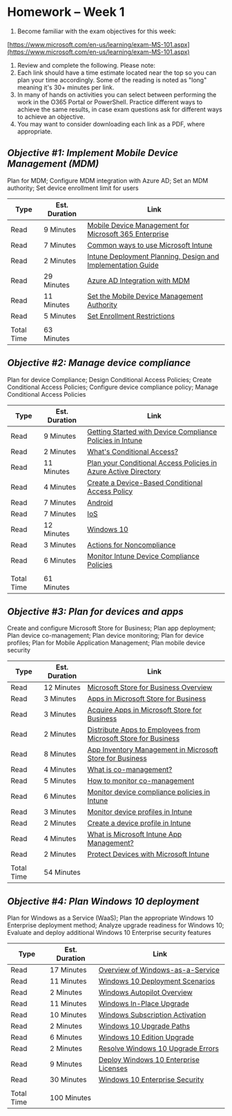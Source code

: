 # Homework – Week 1

1. Become familiar with the exam objectives for this week:

 [https://www.microsoft.com/en-us/learning/exam-MS-101.aspx](https://www.microsoft.com/en-us/learning/exam-MS-101.aspx)

1. Review and complete the following.  Please note:
  1. Each link should have a time estimate located near the top so you can plan your time accordingly.  Some of the reading is noted as &quot;long&quot; meaning it&#39;s 30+ minutes per link.
  2. In many of hands on activities you can select between performing the work in the O365 Portal or PowerShell.  Practice different ways to achieve the same results, in case exam questions ask for different ways to achieve an objective.
  3. You may want to consider downloading each link as a PDF, where appropriate.

## _Objective #1: Implement Mobile Device Management (MDM)_

Plan for MDM; Configure MDM integration with Azure AD; Set an MDM authority; Set device enrollment limit for users

| **Type** | **Est. Duration** | **Link** |
| --- | --- | --- |
| Read | 9 Minutes | [Mobile Device Management for Microsoft 365 Enterprise](https://docs.microsoft.com/en-us/microsoft-365/enterprise/mobility-infrastructure) |
| Read | 7 Minutes | [Common ways to use Microsoft Intune](https://docs.microsoft.com/en-gb/intune/common-scenarios) |
| Read | 2 Minutes | [Intune Deployment Planning, Design and Implementation Guide](https://docs.microsoft.com/en-gb/intune/planning-guide) |
| Read | 29 Minutes | [Azure AD Integration with MDM](https://docs.microsoft.com/en-us/windows/client-management/mdm/azure-active-directory-integration-with-mdm) |
| Read | 11 Minutes | [Set the Mobile Device Management Authority](https://docs.microsoft.com/en-us/intune/mdm-authority-set) |
| Read | 5 Minutes | [Set Enrollment Restrictions](https://docs.microsoft.com/en-us/intune/enrollment-restrictions-set) |
|   |   |   |
| Total Time | 63 Minutes |   |



## _Objective #2: Manage device compliance_

Plan for device Compliance; Design Conditional Access Policies; Create Conditional Access Policies; Configure device compliance policy; Manage Conditional Access Policies

| **Type** | **Est. Duration** | **Link** |
| --- | --- | --- |
| Read | 9 Minutes | [Getting Started with Device Compliance Policies in Intune](https://docs.microsoft.com/en-us/intune/device-compliance-get-started) |
| Read | 2 Minutes | [What&#39;s Conditional Access?](https://docs.microsoft.com/en-us/intune/conditional-access) |
| Read | 11 Minutes | [Plan your Conditional Access Policies in Azure Active Directory](https://docs.microsoft.com/en-us/azure/active-directory/conditional-access/plan-conditional-access) |
| Read | 4 Minutes | [Create a Device-Based Conditional Access Policy](https://docs.microsoft.com/en-us/intune/create-conditional-access-intune) |
| Read | 7 Minutes | [Android](https://docs.microsoft.com/en-us/intune/compliance-policy-create-android) |
| Read | 7 Minutes | [IoS](https://docs.microsoft.com/en-us/intune/compliance-policy-create-ios) |
| Read | 12 Minutes | [Windows 10](https://docs.microsoft.com/en-us/intune/compliance-policy-create-windows) |
| Read | 3 Minutes | [Actions for Noncompliance](https://docs.microsoft.com/en-us/intune/actions-for-noncompliance) |
| Read | 6 Minutes | [Monitor Intune Device Compliance Policies](https://docs.microsoft.com/en-us/intune/compliance-policy-monitor) |
|   |   |   |
| Total Time | 61 Minutes |   |

## _Objective #3: Plan for devices and apps_

Create and configure Microsoft Store for Business; Plan app deployment; Plan device co-management; Plan device monitoring; Plan for device profiles; Plan for Mobile Application Management; Plan mobile device security

| **Type** | **Est. Duration** | **Link** |
| --- | --- | --- |
| Read | 12 Minutes | [Microsoft Store for Business Overview](https://docs.microsoft.com/en-us/microsoft-store/microsoft-store-for-business-overview) |
| Read | 3 Minutes | [Apps in Microsoft Store for Business](https://docs.microsoft.com/en-us/microsoft-store/apps-in-microsoft-store-for-business) |
| Read | 3 Minutes | [Acquire Apps in Microsoft Store for Business](https://docs.microsoft.com/en-us/microsoft-store/acquire-apps-microsoft-store-for-business) |
| Read | 2 Minutes | [Distribute Apps to Employees from Microsoft Store for Business](https://docs.microsoft.com/en-us/microsoft-store/distribute-apps-to-your-employees-microsoft-store-for-business) |
| Read | 8 Minutes | [App Inventory Management in Microsoft Store for Business](https://docs.microsoft.com/en-us/microsoft-store/app-inventory-management-microsoft-store-for-business) |
| Read | 4 Minutes | [What is co-management?](https://docs.microsoft.com/en-us/sccm/comanage/overview) |
| Read | 5 Minutes | [How to monitor co-management](https://docs.microsoft.com/en-us/sccm/comanage/how-to-monitor) |
| Read | 6 Minutes | [Monitor device compliance policies in Intune](https://docs.microsoft.com/en-us/intune/compliance-policy-monitor) |
| Read | 3 Minutes | [Monitor device profiles in Intune](https://docs.microsoft.com/en-us/intune/device-profile-monitor) |
| Read | 2 Minutes | [Create a device profile in Intune](https://docs.microsoft.com/en-us/intune/device-profile-create) |
| Read | 4 Minutes | [What is Microsoft Intune App Management?](https://docs.microsoft.com/en-us/intune/app-management) |
| Read | 2 Minutes | [Protect Devices with Microsoft Intune](https://docs.microsoft.com/en-us/intune/device-protect) |
|   |   |   |
| Total Time | 54 Minutes |   |

## _Objective #4: Plan Windows 10 deployment_

Plan for Windows as a Service (WaaS); Plan the appropriate Windows 10 Enterprise deployment method; Analyze upgrade readiness for Windows 10; Evaluate and deploy additional Windows 10 Enterprise security features

| **Type** | **Est. Duration** | **Link** |
| --- | --- | --- |
| Read | 17 Minutes | [Overview of Windows-as-a-Service](https://docs.microsoft.com/en-us/windows/deployment/update/waas-overview) |
| Read | 11 Minutes | [Windows 10 Deployment Scenarios](https://docs.microsoft.com/en-us/windows/deployment/windows-10-deployment-scenarios) |
| Read | 2 Minutes | [Windows Autopilot Overview](https://docs.microsoft.com/en-gb/windows/deployment/windows-autopilot/windows-autopilot) |
| Read | 11 Minutes | [Windows In-Place Upgrade](https://docs.microsoft.com/en-us/windows/deployment/windows-10-deployment-scenarios#in-place-upgrade) |
| Read | 10 Minutes | [Windows Subscription Activation](https://docs.microsoft.com/en-us/windows/deployment/windows-10-deployment-scenarios#windows-10-subscription-activation) |
| Read | 2 Minutes | [Windows 10 Upgrade Paths](https://docs.microsoft.com/en-us/windows/deployment/upgrade/windows-10-upgrade-paths) |
| Read | 6 Minutes | [Windows 10 Edition Upgrade](https://docs.microsoft.com/en-us/windows/deployment/upgrade/windows-10-edition-upgrades) |
| Read | 2 Minutes | [Resolve Windows 10 Upgrade Errors](https://docs.microsoft.com/en-us/windows/deployment/upgrade/resolve-windows-10-upgrade-errors) |
| Read | 9 Minutes | [Deploy Windows 10 Enterprise Licenses](https://docs.microsoft.com/en-us/windows/deployment/deploy-enterprise-licenses) |
| Read | 30 Minutes | [Windows 10 Enterprise Security](https://docs.microsoft.com/en-us/windows/security/) |
|   |   |   |
| Total Time | 100 Minutes |   |
